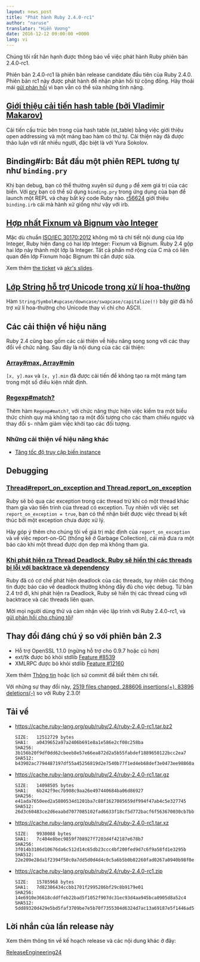 ```yaml
---
layout: news_post
title: "Phát hành Ruby 2.4.0-rc1"
author: "naruse"
translator: "Hiền Vương"
date: 2016-12-12 09:00:00 +0000
lang: vi
---
```


Chúng tôi rất hân hạnh được thông báo về việc phát hành Ruby phiên bản 2.4.0-rc1.

Phiên bản 2.4.0-rc1 là phiên bản release candidate đầu tiên của Ruby 2.4.0.
Phiên bản rc1 này được phát hành để nhận phản hồi từ cộng đồng.
Hãy thoải mái
[gửi phản hồi](https://bugs.ruby-lang.org/projects/ruby/wiki/HowToReport)
vì bạn vẫn có thể sửa những tính năng.

## [Giới thiệu cải tiến hash table (bởi Vladimir Makarov)](https://bugs.ruby-lang.org/issues/12142)

Cải tiến cấu trúc bên trong của hash table (st_table) bằng việc giới thiệu open addressing và một mảng bao hàm có thứ tự.
Cải thiện này đã được thảo luận với rất nhiều người, đặc biệt là với Yura Sokolov.

## Binding#irb: Bắt đầu một phiên REPL tương tự như `binding.pry`

Khi bạn debug, bạn có thể thường xuyên sử dụng `p` để xem giá trị của các biến.
Với [pry](https://github.com/pry/pry) bạn có thể sử dụng `binding.pry` trong ứng dụng của bạn để launch một REPL và chạy bất kỳ code Ruby nào.
[r56624](https://github.com/ruby/ruby/commit/493e48897421d176a8faf0f0820323d79ecdf94a)
giới thiệu `binding.irb` cái mà hành xử giống như vậy với irb.

## [Hợp nhất Fixnum và Bignum vào Integer](https://bugs.ruby-lang.org/issues/12005)

Mặc dù chuẩn [ISO/IEC 30170:2012](http://www.iso.org/iso/iso_catalogue/catalogue_tc/catalogue_detail.htm?csnumber=59579)
không mô tả chi tiết nội dung của lớp Integer,
Ruby hiện đang có hai lớp Integer: Fixnum và Bignum.
Ruby 2.4 gộp hai lớp này thành một lớp là Integer.
Tất cả phần mở rộng của C mà có liên quan đến lớp Fixnum hoặc Bignum thì cần được sửa.

Xem thêm [the ticket](https://bugs.ruby-lang.org/issues/12005) và [akr's slides](http://www.a-k-r.org/pub/2016-09-08-rubykaigi-unified-integer.pdf).

## [Lớp String hỗ trợ Unicode trong xử lí hoa-thường](https://bugs.ruby-lang.org/issues/10085)

Hàm `String/Symbol#upcase/downcase/swapcase/capitalize(!)` bây giờ đã hỗ trợ xử lí hoa-thường cho Unicode thay vì chỉ cho ASCII.

## Các cải thiện về hiệu năng

Ruby 2.4 cũng bao gồm các cải thiện về hiệu năng song song với các thay đổi
về chức năng. Sau đây là nội dung của các cải thiện:

### [Array#max, Array#min](https://bugs.ruby-lang.org/issues/12172)

`[x, y].max` và `[x, y].min` đã được cải tiến để không tạo ra một mảng tạm trong một số điều kiện nhất định.

### [Regexp#match?](https://bugs.ruby-lang.org/issues/8110)

Thêm hàm `Regexp#match?`, với chức năng thực hiện việc kiểm tra một biểu thức chính quy mà không tạo ra một đối tượng cho các tham chiếu ngược và thay đổi `$~` nhằm giảm việc khởi tạo các đối tượng.

### Những cải thiện về hiệu năng khác

* [Tăng tốc độ truy cập biến instance](https://bugs.ruby-lang.org/issues/12274)

## Debugging

### [Thread#report_on_exception and Thread.report_on_exception](https://bugs.ruby-lang.org/issues/6647)

Ruby sẽ bỏ qua các exception trong các thread trừ khi có một thread khác tham
gia vào tiến trình của thread có exception. Tuy nhiên với việc set `report_on_exception = true`, bạn có thể nhận biết được việc thread bị
kết thúc bởi một exception chưa được xử lý.

Hãy góp ý thêm cho chúng tôi về giá trị mặc định của `report_on_exception`
và về việc report-on-GC (thống kê ở Garbage Collection), cái mà đưa ra một báo cáo khi một thread được dọn dẹp mà không tham gia.

### [Khi phát hiện ra Thread Deadlock, Ruby sẽ hiển thị các threads bị lỗi với backtrace và dependency](https://bugs.ruby-lang.org/issues/8214)

Ruby đã có cơ chế phát hiện deadlock của các threads, tuy nhiên các thông tin
được báo cáo về deadlock thường không đầy đủ cho việc debug.
Từ bản 2.4 trở đi, khi phát hiện ra Deadlock, Ruby sẽ hiển thị các thread cùng với backtrace và các threads liên quan.

Mời mọi người dùng thử và cảm nhận việc lập trình với Ruby 2.4.0-rc1, và
[gửi phản hồi cho chúng tôi](https://bugs.ruby-lang.org/projects/ruby/wiki/HowToReport)!

## Thay đổi đáng chú ý so với phiên bản 2.3

* Hỗ trợ OpenSSL 1.1.0 (ngừng hỗ trợ cho 0.9.7 hoặc cũ hơn)
* ext/tk được bỏ khỏi stdlib [Feature #8539](https://bugs.ruby-lang.org/issues/8539)
* XMLRPC được bỏ khỏi stdlib [Feature #12160](https://bugs.ruby-lang.org/issues/12160)

Xem thêm [Thông tin](https://github.com/ruby/ruby/blob/v2_4_0_rc1/NEWS)
hoặc lịch sử commit để biết thêm chi tiết.

Với những sự thay đổi này,
[2519 files changed, 288606 insertions(+), 83896 deletions(-)](https://github.com/ruby/ruby/compare/v2_3_0...v2_4_0_rc1)
so với Ruby 2.3.0!

## Tải về

* <https://cache.ruby-lang.org/pub/ruby/2.4/ruby-2.4.0-rc1.tar.bz2>

      SIZE:   12512729 bytes
      SHA1:   a0439652a97a2406b691e8a1e586e2cf08c258ba
      SHA256: 3b156b20f9df0dd62cbeeb8e57e66ea872d2a5b55fabdef1889650122bcc2ea7
      SHA512: b43902ac7794487197df55a45256819d2e7540b77f1ed4eb68def3e0473ee98860a400862075bafadbde74f242e1dfe36a18cd6fe05ac42aae1ea6dddc9978ce

* <https://cache.ruby-lang.org/pub/ruby/2.4/ruby-2.4.0-rc1.tar.gz>

      SIZE:   14098505 bytes
      SHA1:   6b242f9ec7b908c9aa26e497440684ba06d86927
      SHA256: e41ada7650eed2a5800534d1201ba7c88f1627085659df994f47ab4c5e327745
      SHA512: 26d3c60483ce2d6eaabd7077085102fad6633f18cf5d772bacf6f563670030cb7bba22d54d8b7dfa5eac8b52990371c4a6ad1c095dff6f6b3a7bbe1a8ffb3754

* <https://cache.ruby-lang.org/pub/ruby/2.4/ruby-2.4.0-rc1.tar.xz>

      SIZE:   9930088 bytes
      SHA1:   7c404e8bec9859f708927f7203d4f42187e678b7
      SHA256: 3f014b3186d10676da6c512d14c65db23ccc4bf200fed9d7c6f9a58fd1e3295b
      SHA512: 22e209e28da1f2394f50c0a7dd5d0d4d4c0c5a6b5b0b02260fad0267a0940b98f0e2b0f36a44f87d1612555cb3022f43cd136a5186c7f87650aa20264408d415

* <https://cache.ruby-lang.org/pub/ruby/2.4/ruby-2.4.0-rc1.zip>

      SIZE:   15785968 bytes
      SHA1:   7d82386434ccbb1701f2995286bf29c8b9179e01
      SHA256: 14e6910e36618cddffeb22bad5f1052f907dc31ec93d4aa945bca0905d8a52c4
      SHA512: 5dd89320d429e5bd5faf3709be7e5b70f7355304d6324d7ac13a69187e5f1446ad5988c8186bc33f4fea8934288294f9d16fea173f39b2b39967746c4b03d1d4

## Lời nhắn của lần release này

Xem thêm thông tin về kế hoạch release và các nội dung khác ở đây:

[ReleaseEngineering24](https://bugs.ruby-lang.org/projects/ruby-trunk/wiki/ReleaseEngineering24)
